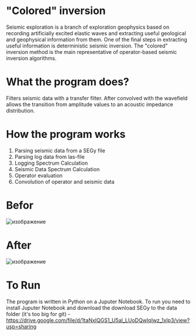 # "Colored" inversion
Seismic exploration is a branch of exploration geophysics based on recording artificially excited elastic waves and extracting useful geological and geophysical information from them. One of the final steps in extracting useful information is deterministic seismic inversion. The "colored" inversion method is the main representative of operator-based seismic inversion algorithms.

# What the program does?
Filters seismic data with a transfer filter. After convolved with the wavefield allows the transition from amplitude values to an acoustic impedance distribution.

# How the program works
1. Parsing seismic data from a SEGy file
2. Parsing log data from las-file
3. Logging Spectrum Calculation
4. Seismic Data Spectrum Calculation
5. Operator evaluation
6. Convolution of operator and seismic data

# Befor
![изображение](https://user-images.githubusercontent.com/62353818/170700642-fb561e4f-2535-4b5f-8c75-5baa6ee842f8.png)
# After
![изображение](https://user-images.githubusercontent.com/62353818/170700784-5d4795f9-6637-42d4-9caf-1eeedd1bc66f.png)

# To Run
The program is written in Python on a Juputer Notebook.
To run you need to install Juputer Notebook and download the download SEGy to the data folder (it's too big for git) - https://drive.google.com/file/d/1taNxIQGS1_U5al_LUoDQwIqIwz_1xIp3/view?usp=sharing
